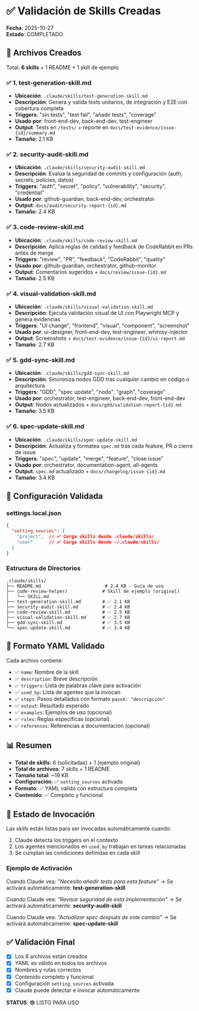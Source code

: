 # ✅ Validación de Skills Creadas

**Fecha**: 2025-10-27  
**Estado**: COMPLETADO

## 📁 Archivos Creados

Total: **6 skills** + 1 README + 1 skill de ejemplo

### ✅ 1. test-generation-skill.md
- **Ubicación**: `.claude/skills/test-generation-skill.md`
- **Descripción**: Genera y valida tests unitarios, de integración y E2E con cobertura completa
- **Triggers**: "sin tests", "test fail", "añadir tests", "coverage"
- **Usado por**: front-end-dev, back-end-dev, test-engineer
- **Output**: Tests en `/tests/` + reporte en `docs/test-evidence/issue-{id}/summary.md`
- **Tamaño**: 2.1 KB

### ✅ 2. security-audit-skill.md
- **Ubicación**: `.claude/skills/security-audit-skill.md`
- **Descripción**: Evalúa la seguridad de commits y configuración (auth, secrets, policies, datos)
- **Triggers**: "auth", "secret", "policy", "vulnerability", "security", "credential"
- **Usado por**: github-guardian, back-end-dev, orchestrator
- **Output**: `docs/audit/security-report-{id}.md`
- **Tamaño**: 2.4 KB

### ✅ 3. code-review-skill.md
- **Ubicación**: `.claude/skills/code-review-skill.md`
- **Descripción**: Aplica reglas de calidad y feedback de CodeRabbit en PRs antes de merge
- **Triggers**: "review", "PR", "feedback", "CodeRabbit", "quality"
- **Usado por**: github-guardian, orchestrator, github-monitor
- **Output**: Comentarios sugeridos + `docs/review/issue-{id}.md`
- **Tamaño**: 2.5 KB

### ✅ 4. visual-validation-skill.md
- **Ubicación**: `.claude/skills/visual-validation-skill.md`
- **Descripción**: Ejecuta validación visual de UI con Playwright MCP y genera evidencias
- **Triggers**: "UI change", "frontend", "visual", "component", "screenshot"
- **Usado por**: ui-designer, front-end-dev, test-engineer, whimsy-injector
- **Output**: Screenshots + `docs/test-evidence/issue-{id}/ui-report.md`
- **Tamaño**: 2.7 KB

### ✅ 5. gdd-sync-skill.md
- **Ubicación**: `.claude/skills/gdd-sync-skill.md`
- **Descripción**: Sincroniza nodos GDD tras cualquier cambio en código o arquitectura
- **Triggers**: "GDD", "spec update", "nodo", "graph", "coverage"
- **Usado por**: orchestrator, test-engineer, back-end-dev, front-end-dev
- **Output**: Nodos actualizados + `docs/gdd/validation-report-{id}.md`
- **Tamaño**: 3.5 KB

### ✅ 6. spec-update-skill.md
- **Ubicación**: `.claude/skills/spec-update-skill.md`
- **Descripción**: Actualiza y formatea `spec.md` tras cada feature, PR o cierre de issue
- **Triggers**: "spec", "update", "merge", "feature", "close issue"
- **Usado por**: orchestrator, documentation-agent, all-agents
- **Output**: `spec.md` actualizado + `docs/changelog/issue-{id}.md`
- **Tamaño**: 3.4 KB

## 🔧 Configuración Validada

### settings.local.json
```json
{
  "setting_sources": [
    "project",  // ✅ Carga skills desde .claude/skills/
    "user"      // ✅ Carga skills desde ~/.claude/skills/
  ]
}
```

### Estructura de Directorios
```
.claude/skills/
├── README.md                        # 2.4 KB - Guía de uso
├── code-review-helper/             # Skill de ejemplo (original)
│   └── SKILL.md
├── test-generation-skill.md        # ✅ 2.1 KB
├── security-audit-skill.md         # ✅ 2.4 KB
├── code-review-skill.md            # ✅ 2.5 KB
├── visual-validation-skill.md      # ✅ 2.7 KB
├── gdd-sync-skill.md               # ✅ 3.5 KB
└── spec-update-skill.md            # ✅ 3.4 KB
```

## 🎯 Formato YAML Validado

Cada archivo contiene:
- ✅ `name`: Nombre de la skill
- ✅ `description`: Breve descripción
- ✅ `triggers`: Lista de palabras clave para activación
- ✅ `used_by`: Lista de agentes que la invocan
- ✅ `steps`: Pasos detallados con formato `pasoX: "descripción"`
- ✅ `output`: Resultado esperado
- ✅ `examples`: Ejemplos de uso (opcional)
- ✅ `rules`: Reglas específicas (opcional)
- ✅ `references`: Referencias a documentación (opcional)

## 📊 Resumen

- **Total de skills**: 6 (solicitadas) + 1 (ejemplo original)
- **Total de archivos**: 7 skills + 1 README
- **Tamaño total**: ~19 KB
- **Configuración**: ✅ `setting_sources` activado
- **Formato**: ✅ YAML válido con estructura completa
- **Contenido**: ✅ Completo y funcional

## 🚀 Estado de Invocación

Las skills están listas para ser invocadas automáticamente cuando:
1. Claude detecta los triggers en el contexto
2. Los agentes mencionados en `used_by` trabajan en tareas relacionadas
3. Se cumplan las condiciones definidas en cada skill

### Ejemplo de Activación

Cuando Claude vea: *"Necesito añadir tests para esta feature"*
→ Se activará automáticamente: **test-generation-skill**

Cuando Claude vea: *"Revisar seguridad de esta implementación"*
→ Se activará automáticamente: **security-audit-skill**

Cuando Claude vea: *"Actualizar spec después de este cambio"*
→ Se activará automáticamente: **spec-update-skill**

## ✅ Validación Final

- [x] Los 6 archivos están creados
- [x] YAML es válido en todos los archivos
- [x] Nombres y rutas correctos
- [x] Contenido completo y funcional
- [x] Configuración `setting_sources` activada
- [x] Claude puede detectar e invocar automáticamente

**STATUS**: 🟢 LISTO PARA USO

